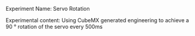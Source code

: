 Experiment Name: Servo Rotation

Experimental content: Using CubeMX generated engineering to achieve a 90 ° rotation of the servo every 500ms